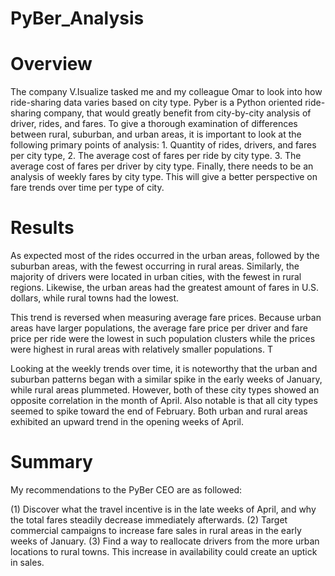 # PyBer_Analysis

# Overview 
The company V.Isualize tasked me and my colleague Omar to look into how ride-sharing data varies based on city type. Pyber is a Python oriented ride-sharing company, that would greatly benefit from city-by-city analysis of driver, rides, and fares. To give a thorough examination of differences between rural, suburban, and urban areas, it is important to look at the following primary points of analysis: 1. Quantity of rides, drivers, and fares per city type, 2. The average cost of fares per ride by city type. 3. The average cost of fares per driver by city type. Finally, there needs to be an analysis of weekly fares by city type. This will give a better perspective on fare trends over time per type of city.

# Results
As expected most of the rides occurred in the urban areas, followed by the suburban areas, with the fewest occurring in rural areas. Similarly, the majority of drivers were located in urban cities, with the fewest in rural regions. Likewise, the urban areas had the greatest amount of fares in U.S. dollars, while rural towns had the lowest.

This trend is reversed when measuring average fare prices. Because urban areas have larger populations, the average fare price per driver and fare price per ride were the lowest in such population clusters while the prices were highest in rural areas with relatively smaller populations. T

Looking at the weekly trends over time, it is noteworthy that the urban and suburban patterns began with a similar spike in the early weeks of January, while rural areas plummeted. However, both of these city types showed an opposite correlation in the month of April. Also notable is that all city types seemed to spike toward the end of February. Both urban and rural areas exhibited an upward trend in the opening weeks of April.



# Summary
My recommendations to the PyBer CEO are as followed:

(1) Discover what the travel incentive is in the late weeks of April, and why the total fares steadily decrease immediately afterwards.
(2) Target commercial campaigns to increase fare sales in rural areas in the early weeks of January.
(3) Find a way to reallocate drivers from the more urban locations to rural towns. This increase in availability could create an uptick in sales.


